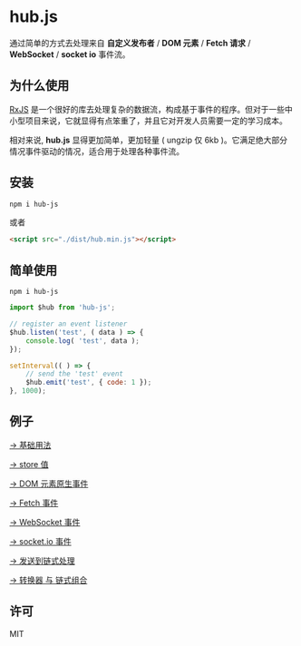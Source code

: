 # hub.js

通过简单的方式去处理来自 **自定义发布者** / **DOM 元素** / **Fetch 请求** / **WebSocket** / **socket io** 事件流。

## 为什么使用

[RxJS](https://github.com/reactivex/rxjs) 是一个很好的库去处理复杂的数据流，构成基于事件的程序。但对于一些中小型项目来说，它就显得有点笨重了，并且它对开发人员需要一定的学习成本。

相对来说, **hub.js** 显得更加简单，更加轻量 ( ungzip 仅 6kb )。它满足绝大部分情况事件驱动的情况，适合用于处理各种事件流。

## 安装

```sh
npm i hub-js
```

或者

```html
<script src="./dist/hub.min.js"></script>
```

## 简单使用
`npm i hub-js`

```js
import $hub from 'hub-js';

// register an event listener
$hub.listen('test', ( data ) => {
    console.log( 'test', data );
});

setInterval(( ) => {
    // send the 'test' event
    $hub.emit('test', { code: 1 });
}, 1000);
```

## 例子

[→ 基础用法](https://github.com/yyued/hub.js/blob/master/example/basic_use.html)

[→ store 值](https://github.com/yyued/hub.js/blob/master/example/store_value.html)

[→ DOM 元素原生事件](https://github.com/yyued/hub.js/blob/master/example/native_event_from_dom.html)

[→ Fetch 事件](https://github.com/yyued/hub.js/blob/master/example/fetch_event.html)

[→ WebSocket 事件](https://github.com/yyued/hub.js/blob/master/example/websocket_event.html)

[→ socket.io 事件](https://github.com/yyued/hub.js/blob/master/example/socket_io_event.html)

[→ 发送到链式处理](https://github.com/yyued/hub.js/blob/master/example/emit_chain.html)

[→ 转换器 与 链式组合](https://github.com/yyued/hub.js/blob/master/example/converter_chaining.html)

## 许可

MIT
